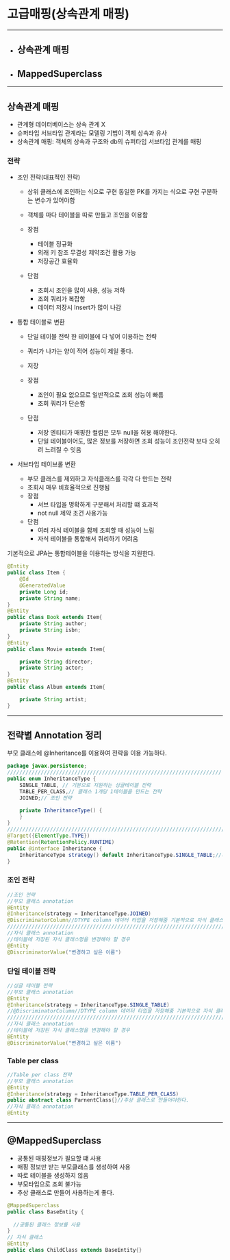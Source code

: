 # 고급매핑(상속관계 매핑)

---





- ## 상속관계 매핑

- ## MappedSuperclass





---





## 상속관계 매핑



- 관계형 데이터베이스는 상속 관계 X
- 슈퍼타입 서브타입 관계라는 모델링 기법이 객체 상속과 유사
- 상속관계 매핑: 객체의 상속과 구조와 db의 슈퍼타입 서브타입 관계를 매핑



### 전략

- 조인 전략(대표적인 전략)

  - 상위 클래스에 조인하는 식으로 구현 동일한 PK를 가지는 식으로 구현 구분하는 변수가 있어야함

  - 객체를 마다 테이블을 따로 만들고 조인을 이용함

  - 장점

    - 테이블 정규화
    - 외래 키 참조 무결성 제약조건 활용 가능
    - 저장공간 효율화

  - 단점

    - 조회시 조인을 많이 사용, 성능 저하
    - 조회 쿼리가 복잡함
    - 데이터 저장시 Insert가 많이 나감

    

- 통합 테이블로 변환

  - 단일 테이블 전략 한 테이블에 다 넣어 이용하는 전략

  - 쿼리가 나가는 양이 적어 성능이 제일 좋다.

  - 저장

  - 장점

    - 조인이 필요 없으므로 일반적으로 조회 성능이 빠름
    - 조회 쿼리가 단순함

  - 단점

    - 저장 엔티티가 매핑한 컬럼은 모두 null을 허용 해야한다.
    - 단일 테이블이어도, 많은 정보를 저장하면 조회 성능이 조인전략 보다 오히려 느려질 수 잇음

    

- 서브타입 테이브롤 변환

  - 부모 클래스를 제외하고 자식클래스를 각각 다 만드는 전략
  - 조회시 매우 비효율적으로 진행됨
  - 장점
    - 서브 타입을 명확하게 구분해서 처리할 떄 효과적
    - not null 제약 조건 사용가능
  - 단점
    - 여러 자식 테이블을 함께 조회할 때 성능이 느림
    - 자식 테이블을 통합해서 쿼리하기 어려움



기본적으로 JPA는 통합테이블을 이용하는 방식을 지원한다.

```java
@Entity
public class Item {
    @Id
    @GeneratedValue
    private Long id;
    private String name;
}
@Entity
public class Book extends Item{
    private String author;
    private String isbn;
}
@Entity
public class Movie extends Item{

    private String director;
    private String actor;
}
@Entity
public class Album extends Item{

    private String artist;
}
```





---





## 전략별 Annotation 정리

부모 클래스에 @Inheritance를 이용하여 전략을 이용 가능하다.

```java
package javax.persistence;
//////////////////////////////////////////////////////////////////////
public enum InheritanceType {
    SINGLE_TABLE, // 기본으로 지원하는 싱글테이블 전략
    TABLE_PER_CLASS,// 클래스 1개당 1테이블을 만드는 전략
    JOINED;// 조인 전략

    private InheritanceType() {
    }
}
////////////////////////////////////////////////////////////////////////
@Target({ElementType.TYPE})
@Retention(RetentionPolicy.RUNTIME)
public @interface Inheritance {
    InheritanceType strategy() default InheritanceType.SINGLE_TABLE;//기본 전략은 싱글
}
```



### 조인 전략



```java
//조인 전략
//부모 클래스 annotation
@Entity
@Inheritance(strategy = InheritanceType.JOINED)
@DiscriminatorColumn//DTYPE column 데이터 타입을 저장해줌 기본적으로 자식 클래스명(선택 사항 이지만 권장 사항)
//////////////////////////////////////////////////////////////////////////////////
//자식 클래스 annotation
//테이블에 저장된 자식 클래스명을 변경해야 할 경우
@Entity
@DiscriminatorValue("변경하고 싶은 이름")

```





### 단일 테이블 전략



```java
//싱글 테이블 전략
//부모 클래스 annotation
@Entity
@Inheritance(strategy = InheritanceType.SINGLE_TABLE)
//@DiscriminatorColumn//DTYPE column 데이터 타입을 저장해줌 기본적으로 자식 클래스명 (없어도 자동으로 생성)
/////////////////////////////////////////////////////////////////////////////////
//자식 클래스 annotation
//테이블에 저장된 자식 클래스명을 변경해야 할 경우
@Entity
@DiscriminatorValue("변경하고 싶은 이름")
```



###  Table per class



```java
//Table per class 전략 
//부모 클래스 annotation
@Entity
@Inheritance(strategy = InheritanceType.TABLE_PER_CLASS)
public abstract class ParnentClass{}//추상 클래스로 만들어야한다.
//자식 클래스 annotation
@Entity

```







---

  



## @MappedSuperclass



- 공통된 매핑정보가 필요할 떄 사용
- 매핑 정보만 받는 부모클래스를 생성하여 사용
- 따로 테이블을 생성하지 않음
- 부모타입으로 조회 불가능
- 추상 클래스로 만들어 사용하는게 좋다.



```java
@MappedSuperclass
public class BaseEntity {
  
  //공통된 클래스 정보를 사용
}
// 자식 클래스
@Entity
public class ChildClass extends BaseEntity{}


```





































































